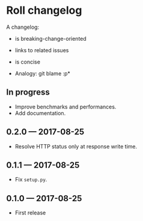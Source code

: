 # Roll changelog

A changelog:

* is breaking-change-oriented
* links to related issues
* is concise

* Analogy: git blame :p*

## In progress

* Improve benchmarks and performances.
* Add documentation.

## 0.2.0 — 2017-08-25

* Resolve HTTP status only at response write time.

## 0.1.1 — 2017-08-25

* Fix `setup.py`.

## 0.1.0 — 2017-08-25

* First release
